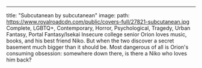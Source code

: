 ---
title: "Subcutanean  by subcutanean"
image:
  path: https://www.royalroadcdn.com/public/covers-full/27821-subcutanean.jpg
Complete, LGBTQ+, Contemporary, Horror, Psychological, Tragedy, Urban Fantasy, Portal Fantasy/Isekai
Insecure college senior Orion loves music, books, and his best friend Niko. But when the two discover a secret basement much bigger than it should be. Most dangerous of all is Orion's consuming obsession: somewhere down there, is there a Niko who loves him back?

